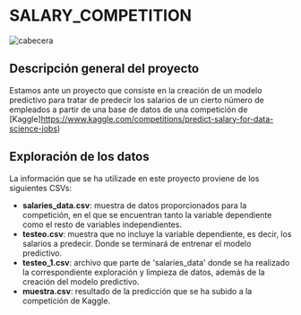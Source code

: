 # SALARY_COMPETITION

![cabecera](https://github.com/BeaZatarain/Proyecto-Visualizacion/blob/main/images/portada.png)

## Descripción general del proyecto

Estamos ante un proyecto que consiste en la creación de un modelo predictivo para tratar de predecir los salarios de un cierto número de empleados a partir de una base de datos de una competición de [Kaggle]https://www.kaggle.com/competitions/predict-salary-for-data-science-jobs)

## Exploración de los datos

La información que se ha utilizade en este proyecto proviene de los siguientes CSVs:

 - **salaries_data.csv**: muestra de datos proporcionados para la competición, en el que se encuentran tanto la variable dependiente como el       resto de variables independientes.
 - **testeo.csv**: muestra que no incluye la variable dependiente, es decir, los salarios a predecir. Donde se terminará de entrenar el modelo    predictivo. 
 - **testeo_1.csv**: archivo que parte de 'salaries_data' donde se ha realizado la correspondiente exploración y limpieza de datos, además de    la creación del modelo predictivo.
 - **muestra.csv**: resultado de la predicción que se ha subido a la competición de Kaggle.